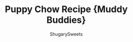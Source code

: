 ---
layout: ../../layouts/MarkdownPostLayout.astro
title: Puppy Chow Recipe {Muddy Buddies}
author: ShugarySweets
pubDate: 2020-01-27
description: "Easy and delicious, this addictive, sweet Puppy Chow recipe is perfect for all holidays! The classic Muddy Buddies...with the option to add in holiday colored candies!"
image_url: https://www.shugarysweets.com/wp-content/uploads/2020/01/puppy-chow-facebook.jpg
tags: ["Desserts","American"]
calories: 168
protein: 2
carbohydrates: 25
fats: 8
fiber: 1
ingredients: ["1 cup semi-sweet chocolate chips (or milk chocolate chips)","1/4 cup unsalted butter","1/2 cup creamy peanut butter","6 cups Rice Chex cereal","2 cups powdered sugar"]
serves: 6
time: "10 minutes"
prepTime: "5 minutes"
instructions: ["In a double boiler, or microwave, melt chocolate chips with butter. When melted, stir in peanut butter until combined.","Measure out the rice Chex cereal into a large bowl. Pour melted chocolate mixture over the cereal and stir until evenly coated.","Sprinkle with powdered sugar and mix until combined and cereal is coated evenly.","Allow to set, about one hour."]
nutrition: ["168 calories","25 grams carbohydrates","6 milligrams cholesterol","8 grams fat","1 grams fiber","2 grams protein","3 grams saturated fat","98 milligrams sodium","16 grams sugar","0 grams trans fat","4 grams unsaturated fat"]
---